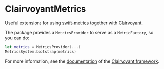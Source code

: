 # ClairvoyantMetrics

Useful extensions for using [swift-metrics](https://github.com/apple/swift-metrics) together with [Clairvoyant](https://github.com/christophhagen/Clairvoyant).

The package provides a `MetricsProvider` to serve as a `MetricFactory`, so you can do:

```swift
let metrics = MetricsProvider(...)
MetricsSystem.bootstrap(metrics)
```

For more information, see the [documentation](https://github.com/christophhagen/Clairvoyant#usage-with-swift-metrics) of the [Clairvoyant framework](https://github.com/christophhagen/Clairvoyant).

